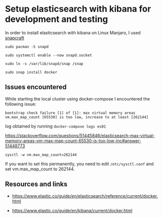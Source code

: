 # Setup elasticsearch with kibana for development and testing

In order to install elasticsearch with kibana on Linux Manjaro, I used [snapcraft](https://snapcraft.io/install/docker/manjaro)

```
sudo pacman -S snapd

sudo systemctl enable --now snapd.socket

sudo ln -s /var/lib/snapd/snap /snap

sudo snap install docker
```

## Issues encountered

While starting the local cluster using docker-compose I encountered the
following issue:
```
bootstrap check failure [1] of [1]: max virtual memory areas vm.max_map_count [65530] is too low, increase to at least [262144]
```
log obtained by running `docker-compose logs es01`

https://stackoverflow.com/questions/51445846/elasticsearch-max-virtual-memory-areas-vm-max-map-count-65530-is-too-low-inc#answer-51448773

```
sysctl -w vm.max_map_count=262144
```

If you want to set this permanently, you need to edit `/etc/sysctl.conf` and set vm.max_map_count to 262144.

## Resources and links
- https://www.elastic.co/guide/en/elasticsearch/reference/current/docker.html

- https://www.elastic.co/guide/en/kibana/current/docker.html

